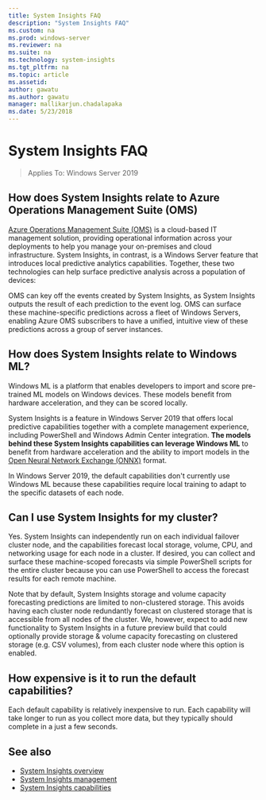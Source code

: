 ```yaml
---
title: System Insights FAQ
description: "System Insights FAQ"
ms.custom: na
ms.prod: windows-server
ms.reviewer: na
ms.suite: na
ms.technology: system-insights
ms.tgt_pltfrm: na
ms.topic: article
ms.assetid: 
author: gawatu
ms.author: gawatu
manager: mallikarjun.chadalapaka
ms.date: 5/23/2018
---
```

# System Insights FAQ

>Applies To: Windows Server 2019

## How does System Insights relate to Azure Operations Management Suite (OMS)

[Azure Operations Management Suite (OMS)](https://docs.microsoft.com/azure/operations-management-suite/) is a cloud-based IT management solution, providing operational information across your deployments to help you manage your on-premises and cloud infrastructure. System Insights, in contrast, is a Windows Server feature that introduces local predictive analytics capabilities. Together, these two technologies can help surface predictive analysis across a population of devices:

OMS can key off the events created by System Insights, as System Insights outputs the result of each prediction to the event log. OMS can surface these machine-specific predictions across a fleet of Windows Servers, enabling Azure OMS subscribers to have a unified, intuitive view of these predictions across a group of server instances.


## How does System Insights relate to Windows ML?

Windows ML is a platform that enables developers to import and score pre-trained ML models on Windows devices. These models benefit from hardware acceleration, and they can be scored locally. 

System Insights is a feature in Windows Server 2019 that offers local predictive capabilities together with a complete management experience, including PowerShell and Windows Admin Center integration. **The models behind these System Insights capabilities can leverage Windows ML** to benefit from hardware acceleration and the ability to import models in the [Open Neural Network Exchange (ONNX)](https://onnx.ai/) format. 

In Windows Server 2019, the default capabilities don't currently use Windows ML because these capabilities require local training to adapt to the specific datasets of each node. 


## Can I use System Insights for my cluster? 

Yes. System Insights can independently run on each individual failover cluster node, and the capabilities forecast local storage, volume, CPU, and networking usage for each node in a cluster.  If desired, you can collect and surface these machine-scoped forecasts via simple PowerShell scripts for the entire cluster because you can use PowerShell to access the forecast results for each remote machine. 

Note that by default, System Insights storage and volume capacity forecasting predictions are limited to non-clustered storage. This avoids having each cluster node redundantly forecast on clustered storage that is accessible from all nodes of the cluster. We, however, expect to add new functionality to System Insights in a future preview build that could optionally provide storage & volume capacity forecasting on clustered storage (e.g. CSV volumes), from each cluster node where this option is enabled.   


## How expensive is it to run the default capabilities?

Each default capability is relatively inexpensive to run. Each capability will take longer to run as you collect more data, but they typically should complete in a just a few seconds. 

## See also

- [System Insights overview](system-insights-overview.md)
- [System Insights management](system-insights-management.md)
- [System Insights capabilities](system-insights-capabilities.md)